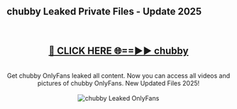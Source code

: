 <h2>chubby Leaked Private Files - Update 2025</h2>
<br>
<div align="center">
<h2><a href="https://cliphot.my.id/chubby" rel="nofollow">🔴 CLICK HERE 🌐==►► chubby</a></h2>
<br>
Get chubby OnlyFans leaked all content. Now you can access all videos and pictures of chubby OnlyFans. New Updated Files 2025!
<br>
<br>
<a href="https://cliphot.my.id/chubby" rel="nofollow" data-target="animated-image.originalLink"><img src="https://i.ibb.co.com/WyWwxjT/player-gif2.gif" alt="chubby Leaked OnlyFans" style="max-width: 100%; display: inline-block;" data-target="animated-image.originalImage"></a>
</div>
<br>